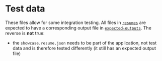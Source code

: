 # Test data

These files allow for some integration testing.
All files in [`resumes`](resumes/) are expected to have a corresponding output file in [`expected-outputs`](expected-outputs/).
The reverse is **not** true:

- the `showcase.resume.json` needs to be part of the application, not test data and is therefore tested differently (it still has an expected output file)
